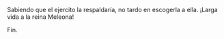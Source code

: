 Sabiendo que el ejercito la respaldaría, no tardo en escogerla a ella.
¡Larga vida a la reina Meleona!

Fin.
